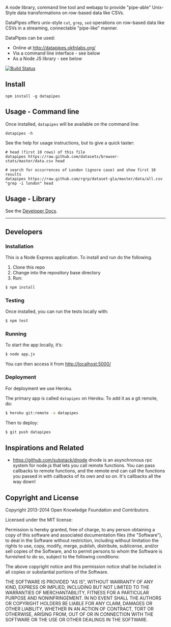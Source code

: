 A node library, command line tool and webapp to provide "pipe-able" Unix-Style
data transformations on row-based data like CSVs.

DataPipes offers unix-style `cut`, `grep`, `sed` operations on row-based data
like CSVs in a streaming, connectable "pipe-like" manner.

DataPipes can be used:

* Online at <http://datapipes.okfnlabs.org/>
* Via a command line interface - see below
* As a Node JS library - see below

[![Build
Status](https://travis-ci.org/okfn/datapipes.png)](https://travis-ci.org/okfn/datapipes)

## Install

```
npm install -g datapipes
```

## Usage - Command line

Once installed, `datapipes` will be available on the command line:

    datapipes -h

See the help for usage instructions, but to give a quick taster:

    # head (first 10 rows) of this file
    datapipes https://raw.github.com/datasets/browser-stats/master/data.csv head

    # search for occurrences of London (ignore case) and show first 10 results
    datapipes https://raw.github.com/rgrp/dataset-gla/master/data/all.csv "grep -i london" head

## Usage - Library

See the [Developer
Docs](https://github.com/okfn/datapipes/blob/master/doc/dev.md).

----

## Developers

### Installation

This is a Node Express application. To install and run do the following.

1. Clone this repo
2. Change into the repository base directory
3. Run:

```bash
$ npm install
```

### Testing

Once installed, you can run the tests locally with:

```bash
$ npm test
```

### Running

To start the app locally, it’s:

```bash
$ node app.js
```

You can then access it from <http://localhost:5000/>

### Deployment

For deployment we use Heroku.

The primary app is called `datapipes` on Heroku. To add it as a git remote, do:

```bash
$ heroku git:remote -a datapipes
```

Then to deploy:

```bash
$ git push datapipes
```

## Inspirations and Related

* https://github.com/substack/dnode dnode is an asynchronous rpc system for
  node.js that lets you call remote functions. You can pass callbacks to remote
  functions, and the remote end can call the functions you passed in with
  callbacks of its own and so on. It's callbacks all the way down!

## Copyright and License

Copyright 2013-2014 Open Knowledge Foundation and Contributors.

Licensed under the MIT license:

Permission is hereby granted, free of charge, to any person obtaining a copy
of this software and associated documentation files (the "Software"), to deal
in the Software without restriction, including without limitation the rights
to use, copy, modify, merge, publish, distribute, sublicense, and/or sell
copies of the Software, and to permit persons to whom the Software is
furnished to do so, subject to the following conditions:

The above copyright notice and this permission notice shall be included in
all copies or substantial portions of the Software.

THE SOFTWARE IS PROVIDED "AS IS", WITHOUT WARRANTY OF ANY KIND, EXPRESS OR
IMPLIED, INCLUDING BUT NOT LIMITED TO THE WARRANTIES OF MERCHANTABILITY,
FITNESS FOR A PARTICULAR PURPOSE AND NONINFRINGEMENT. IN NO EVENT SHALL THE
AUTHORS OR COPYRIGHT HOLDERS BE LIABLE FOR ANY CLAIM, DAMAGES OR OTHER
LIABILITY, WHETHER IN AN ACTION OF CONTRACT, TORT OR OTHERWISE, ARISING FROM,
OUT OF OR IN CONNECTION WITH THE SOFTWARE OR THE USE OR OTHER DEALINGS IN
THE SOFTWARE.


